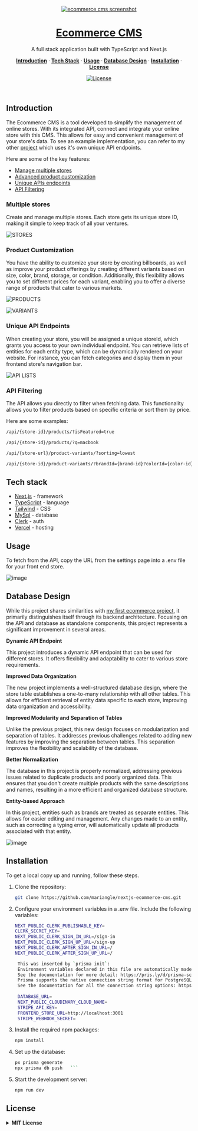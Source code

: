 <p align="center">
  <a href="https://nextjs-ecommerce-cms.vercel.app/">
    <img alt="ecommerce cms screenshot" src=https://github.com/mariangle/nextjs-ecommerce-cms/assets/124585244/236ffe58-7c47-41cc-a6e9-3329545dc273
>
    <h1 align="center">Ecommerce CMS</h1>
  </a>
</p>

<p align="center">
  A full stack application built with TypeScript and Next.js
</p>

<p align="center">
  <a href="#introduction"><strong>Introduction</strong></a> ·
  <a href="#tech-stack"><strong>Tech Stack</strong></a> ·
  <a href="#usage"><strong>Usage</strong></a> ·
  <a href="#database-design"><strong>Database Design</strong></a> ·
  <a href="#installation"><strong>Installation</strong></a> ·
  <a href="#license"><strong>License</strong></a>
</p>
<p align="center">
  <a href="https://www.linkedin.com/in/maria-nguyen-le">
    <img src="https://img.shields.io/badge/-MariaLe-blue?style=plastic-square&logo=Linkedin&logoColor=white&link=https://www.linkedin.com/in/maria-nguyen-le/" alt="License" />
  </a>
</p>
<br/>

<!-- ABOUT THE PROJECT -->

## Introduction

The Ecommerce CMS is a tool developed to simplify the management of online stores. With its integrated API, connect and integrate your online store with this CMS. This allows for easy and convenient management of your store's data. To see an example implementation, you can refer to my other [project](https://github.com/mariangle/nextjs-ecommerce-store) which uses it's own unique API endpoints.

Here are some of the key features:

- [Manage multiple stores](#multiple-stores)
- [Advanced product customization](#product-customization)
- [Unique APIs endpoints](#unique-api-endpoints)
- [API Filtering](#api-filtering)

### Multiple stores

Create and manage multiple stores. Each store gets its unique store ID, making it simple to keep track of all your ventures.

![STORES](https://github.com/mariangle/nextjs-ecommerce-cms/assets/124585244/ce698c16-9cb0-4a68-a323-8e79facf9a30)

### Product Customization

You have the ability to customize your store by creating billboards, as well as improve your product offerings by creating different variants based on size, color, brand, storage, or condition. Additionally, this flexibility allows you to set different prices for each variant, enabling you to offer a diverse range of products that cater to various markets.

![PRODUCTS](https://github.com/mariangle/nextjs-ecommerce-cms/assets/124585244/f7d9961c-43a2-44db-9530-9962bd44fdfb)

![VARIANTS](https://github.com/mariangle/nextjs-ecommerce-cms/assets/124585244/4889cc3b-0406-4658-9247-dd0f1026cc10)

### Unique API Endpoints

When creating your store, you will be assigned a unique storeId, which grants you access to your own individual endpoint. You can retrieve lists of entities for each entity type, which can be dynamically rendered on your website. For instance, you can fetch categories and display them in your frontend store's navigation bar.


![API LISTS](https://github.com/mariangle/nextjs-ecommerce-cms/assets/124585244/c534195e-822d-464a-baf4-959445b4c158)

### API Filtering

The API allows you directly to filter when fetching data. This functionality allows you to filter products based on specific criteria or sort them by price.

Here are some examples:

   ```sh
   /api/{store-id}/products/?isFeatured=true
   ```

   ```sh
   /api/{store-id}/products/?q=macbook
   ```

   ```sh
   /api/{store-url}/product-variants/?sorting=lowest
   ```

   ```sh
   /api/{store-id}/product-variants/?brandId={brand-id}?colorId={color-id}
   ```

## Tech stack

- [Next.js](https://nextjs.org/) - framework
- [TypeScript](https://www.typescriptlang.org/) - language
- [Tailwind](https://tailwindcss.comm) - CSS
- [MySql](https://mysql.com) - database
- [Clerk](https://clerk.com/) - auth
- [Vercel](https://vercel.com/) - hosting

## Usage

To fetch from the API, copy the URL from the settings page into a .env file for your front end store.

![image](https://github.com/mariangle/nextjs-ecommerce-cms/assets/124585244/5908abcb-fdd3-423f-8a1c-da215244c4d5)


<!-- GETTING STARTED )-->

## Database Design

While this project shares similarities with [my first ecommerce project](https://github.com/mariangle/ecommerce-app-ms-sql-net-react), it primarily distinguishes itself through its backend architecture. Focusing on the API and database as standalone components, this project represents a significant improvement in several areas.

**Dynamic API Endpoint**

This project introduces a dynamic API endpoint that can be used for different stores. It offers flexibility and adaptability to cater to various store requirements.

**Improved Data Organization**

The new project implements a well-structured database design, where the store table establishes a one-to-many relationship with all other tables. This allows for efficient retrieval of entity data specific to each store, improving data organization and accessibility.

**Improved Modularity and Separation of Tables**

Unlike the previous project, this new design focuses on modularization and separation of tables. It addresses previous challenges related to adding new features by improving the separation between tables. This separation improves the flexibility and scalability of the database.

**Better Normalization**

The database in this project is properly normalized, addressing previous issues related to duplicate products and poorly organized data. This ensures that you don't create multiple products with the same descriptions and names, resulting in a more efficient and organized database structure.

**Entity-based Approach**

In this project, entities such as brands are treated as separate entities. This allows for easier editing and management. Any changes made to an entity, such as correcting a typing error, will automatically update all products associated with that entity.


![image](https://github.com/mariangle/nextjs-ecommerce-cms/assets/124585244/6877aaf5-e0c3-4720-8971-1a675aa6cdb8)


## Installation

To get a local copy up and running, follow these steps.

1. Clone the repository:

   ```sh
   git clone https://github.com/mariangle/nextjs-ecommerce-cms.git
   ```

2. Configure your environment variables in a .env file. Include the following variables:

   ```sh
   NEXT_PUBLIC_CLERK_PUBLISHABLE_KEY=
   CLERK_SECRET_KEY=
   NEXT_PUBLIC_CLERK_SIGN_IN_URL=/sign-in
   NEXT_PUBLIC_CLERK_SIGN_UP_URL=/sign-up
   NEXT_PUBLIC_CLERK_AFTER_SIGN_IN_URL=/
   NEXT_PUBLIC_CLERK_AFTER_SIGN_UP_URL=/

    This was inserted by `prisma init`:
    Environment variables declared in this file are automatically made available to Prisma.
    See the documentation for more detail: https://pris.ly/d/prisma-schema#accessing-environment-variables-from-the-schema
    Prisma supports the native connection string format for PostgreSQL, MySQL, SQLite, SQL Server, MongoDB and CockroachDB.
    See the documentation for all the connection string options: https://pris.ly/d/connection-strings
    
    DATABASE_URL=
    NEXT_PUBLIC_CLOUDINARY_CLOUD_NAME=
    STRIPE_API_KEY=
    FRONTEND_STORE_URL=http://localhost:3001
    STRIPE_WEBHOOK_SECRET=
   ```

3. Install the required npm packages:

    ```sh
    npm install
    ````

4. Set up the database:

   ````sh
   px prisma generate
   npx prisma db push   ```

   ````

5. Start the development server:

   ```sh
   npm run dev
   ```

## License

<details>
  <summary><b>MIT License</b></summary>

Permission is hereby granted, free of charge, to any person obtaining a copy of this software and associated documentation files (the "Software"), to deal in the Software without restriction, including without limitation the rights to use, copy, modify, merge, publish, distribute, sublicense, and/or sell copies of the Software, and to permit persons to whom the Software is furnished to do so, subject to the following conditions:

The above copyright notice and this permission notice shall be included in all copies or substantial portions of the Software.

THE SOFTWARE IS PROVIDED "AS IS", WITHOUT WARRANTY OF ANY KIND, EXPRESS OR IMPLIED, INCLUDING BUT NOT LIMITED TO THE WARRANTIES OF MERCHANTABILITY, FITNESS FOR A PARTICULAR PURPOSE AND NONINFRINGEMENT. IN NO EVENT SHALL THE AUTHORS OR COPYRIGHT HOLDERS BE LIABLE FOR ANY CLAIM, DAMAGES OR OTHER LIABILITY, WHETHER IN AN ACTION OF CONTRACT, TORT OR OTHERWISE, ARISING FROM, OUT OF OR IN CONNECTION WITH THE SOFTWARE OR THE USE OR OTHER DEALINGS IN THE SOFTWARE.

</details>
